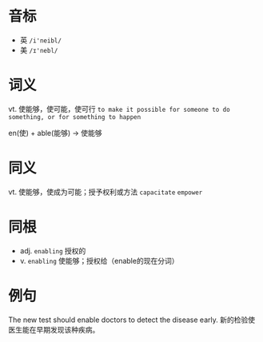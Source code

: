 # 音标

- 英 `/i'neibl/`
- 美 `/ɪ'nebl/`

# 词义

vt. 使能够，使可能，使可行
`to make it possible for someone to do something, or for something to happen`



en(使) + able(能够) → 使能够

# 同义

vt. 使能够，使成为可能；授予权利或方法
`capacitate` `empower`

# 同根

- adj. `enabling` 授权的
- v. `enabling` 使能够；授权给（enable的现在分词）

# 例句

The new test should enable doctors to detect the disease early.
新的检验使医生能在早期发现该种疾病。


